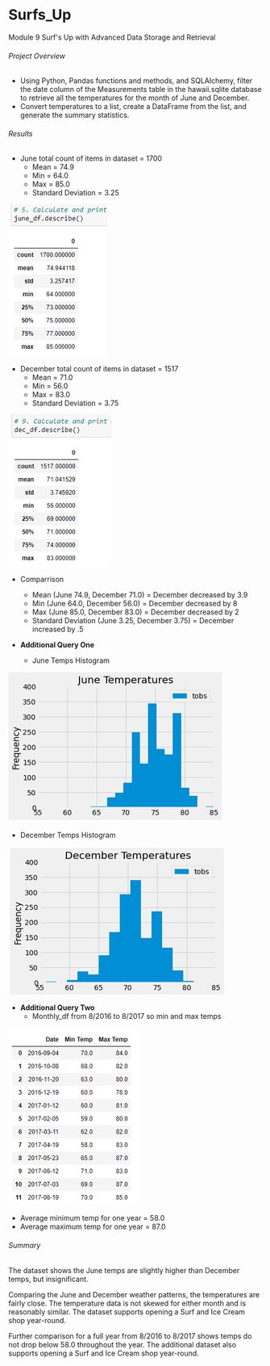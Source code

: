 # Surfs_Up
Module 9 Surf's Up with Advanced Data Storage and Retrieval
###### Project Overview
- Using Python, Pandas functions and methods, and SQLAlchemy, filter the date column of the Measurements table in the hawaii.sqlite database to retrieve all the temperatures for the month of June and December.
- Convert temperatures to a list, create a DataFrame from the list, and generate the summary statistics.
###### Results
- June total count of items in dataset = 1700 
  - Mean = 74.9 
  - Min = 64.0 
  - Max = 85.0
  - Standard Deviation = 3.25

![june_df.describe_d1](https://github.com/robyndook/Surfs_Up/blob/d6dbbc602356c8c54aee2e31584bd5eabb96fc5d/Analysis/june_df.describe_d1.png)

- December total count of items in dataset = 1517 
  - Mean = 71.0
  - Min = 56.0
  - Max = 83.0
  - Standard Deviation = 3.75

![dec_df.describe_d2](https://github.com/robyndook/Surfs_Up/blob/d6dbbc602356c8c54aee2e31584bd5eabb96fc5d/Analysis/dec_df.describe_d2.png)

- Comparrison 
  - Mean (June 74.9, December 71.0) =  December decreased by 3.9
  - Min (June 64.0, December 56.0) =  December decreased by 8  
  - Max (June 85.0, December 83.0) =  December decreased by 2
  - Standard Deviation (June 3.25, December 3.75) =  December increased by .5

- **Additional Query One**
  - June Temps Histogram

![june_temps](https://github.com/robyndook/Surfs_Up/blob/d6dbbc602356c8c54aee2e31584bd5eabb96fc5d/Analysis/june_temps.png)

  - December Temps Histogram

![dec_temps](https://github.com/robyndook/Surfs_Up/blob/d6dbbc602356c8c54aee2e31584bd5eabb96fc5d/Analysis/dec_temps.png)

- **Additional Query Two**
  - Monthly_df from 8/2016 to 8/2017 so min and max temps
  
![monthly_df](https://github.com/robyndook/Surfs_Up/blob/e66784ae093711e8211a11587b4ccc135d8c9eef/Analysis/monthly_df.png)  
  
  - Average minimum temp for one year = 58.0
  - Average maximum temp for one year = 87.0  

###### Summary
The dataset shows the June temps are slightly higher than December temps, but insignificant.

Comparing the June and December weather patterns, the temperatures are fairly close. The temperature data is not skewed for either month and is reasonably similar. The dataset supports opening a Surf and Ice Cream shop year-round.

Further comparison for a full year from 8/2016 to 8/2017 shows temps do not drop below 58.0 throughout the year. The additional dataset also supports opening a Surf and Ice Cream shop year-round.



<!--
Overview of the statistical analysis:

The purpose of the analysis is well defined. (3 pt)
Results:

There is a bulleted list that addresses the three key differences in weather between June and December. (6 pt)
Summary:

There is a high-level summary of the results and there are two additional queries to perform to gather more weather data for June and December. (5 pt)
-->
